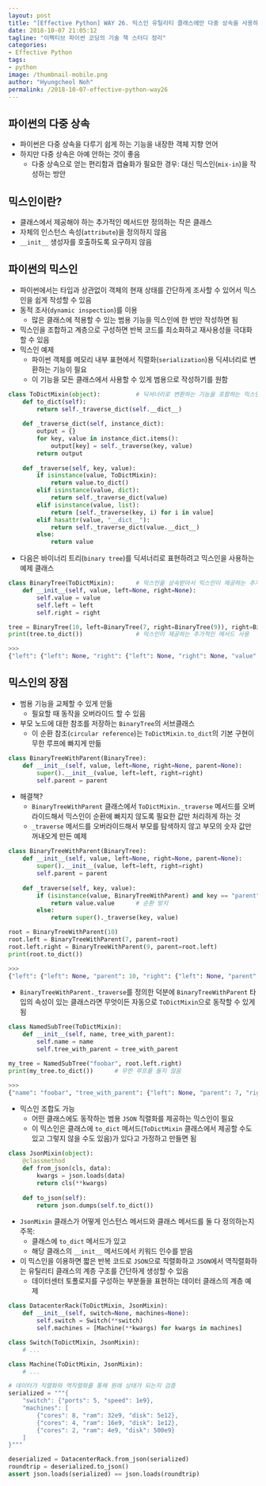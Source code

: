 ```yaml
---
layout: post
title: "[Effective Python] WAY 26. 믹스인 유틸리티 클래스에만 다중 상속을 사용하자"
date: 2018-10-07 21:05:12
tagline: "이펙티브 파이썬 코딩의 기술 책 스터디 정리"
categories:
- Effective Python
tags:
- python
image: /thumbnail-mobile.png
author: "Hyungcheol Noh"
permalink: /2018-10-07-effective-python-way26
---
```


## 파이썬의 다중 상속
- 파이썬은 다중 상속을 다루기 쉽게 하는 기능을 내장한 객체 지향 언어
- 하지만 다중 상속은 아예 안하는 것이 좋음
  - 다중 상속으로 얻는 편리함과 캡슐화가 필요한 경우: 대신 믹스인(`mix-in`)을 작성하는 방안

## 믹스인이란?
- 클래스에서 제공해야 하는 추가적인 메서드만 정의하는 작은 클래스
- 자체의 인스턴스 속성(`attribute`)을 정의하지 않음
- `__init__` 생성자를 호출하도록 요구하지 않음

## 파이썬의 믹스인
- 파이썬에서는 타입과 상관없이 객체의 현재 상태를 간단하게 조사할 수 있어서 믹스인을 쉽게 작성할 수 있음
- 동적 조사(`dynamic inspection`)를 이용
  - 많은 클래스에 적용할 수 있는 범용 기능을 믹스인에 한 번만 작성하면 됨
- 믹스인을 조합하고 계층으로 구성하면 반복 코드를 최소화하고 재사용성을 극대화할 수 있음
- 믹스인 예제
  - 파이썬 객체를 메모리 내부 표현에서 직렬화(`serialization`)용 딕셔너리로 변환하는 기능이 필요
  - 이 기능을 모든 클래스에서 사용할 수 있게 범용으로 작성하기를 원함

```python
class ToDictMixin(object):          # 딕셔너리로 변환하는 기능을 포함하는 믹스인
    def to_dict(self):
        return self._traverse_dict(self.__dict__)
    
    def _traverse_dict(self, instance_dict):
        output = {}
        for key, value in instance_dict.items():
            output[key] = self._traverse(key, value)
        return output
    
    def _traverse(self, key, value):
        if isinstance(value, ToDictMixin):
            return value.to_dict()
        elif isinstance(value, dict):
            return self._traverse_dict(value)
        elif isinstance(value, list):
            return [self._traverse(key, i) for i in value]
        elif hasattr(value, "__dict__"):
            return self._traverse_dict(value.__dict__)
        else:
            return value
```

- 다음은 바이너리 트리(`binary tree`)를 딕셔너리로 표현하려고 믹스인을 사용하는 예제 클래스

```python
class BinaryTree(ToDictMixin):      # 믹스인을 상속받아서 믹스인이 제공하는 추가적인 메서드를 사용할 수 있음
    def __init__(self, value, left=None, right=None):
        self.value = value
        self.left = left
        self.right = right

tree = BinaryTree(10, left=BinaryTree(7, right=BinaryTree(9)), right=BinaryTree(13, left=BinaryTree(11)))
print(tree.to_dict())               # 믹스인이 제공하는 추가적인 메서드 사용

>>>
{"left": {"left": None, "right": {"left": None, "right": None, "value": 9}, "value": 7}, "right": {"left": {"left": None, "right": None, "value": 11}, "right": None, "value": 13}, "value": 10}
```

## 믹스인의 장점
- 범용 기능을 교체할 수 있게 만듦
  - 필요할 때 동작을 오버라이드 할 수 있음
- 부모 노드에 대한 참조를 저장하는 `BinaryTree`의 서브클래스
  - 이 순환 참조(`circular reference`)는 `ToDictMixin.to_dict`의 기본 구현이 무한 루프에 빠지게 만듦
  
```python
class BinaryTreeWithParent(BinaryTree):
    def __init__(self, value, left=None, right=None, parent=None):
        super().__init__(value, left=left, right=right)
        self.parent = parent
```

- 해결책?
  - `BinaryTreeWithParent` 클래스에서 `ToDictMixin._traverse` 메서드를 오버라이드해서 믹스인이 순환에 빠지지 않도록 필요한 값만 처리하게 하는 것
  - `_traverse` 메서드를 오버라이드해서 부모를 탐색하지 않고 부모의 숫자 값만 꺼내오게 만든 예제

```python
class BinaryTreeWithParent(BinaryTree):
    def __init__(self, value, left=None, right=None, parent=None):
        super().__init__(value, left=left, right=right)
        self.parent = parent
        
    def _traverse(self, key, value):
        if (isinstance(value, BinaryTreeWithParent) and key == "parent"):
            return value.value      # 순환 방지
        else:
            return super()._traverse(key, value)

root = BinaryTreeWithParent(10)
root.left = BinaryTreeWithParent(7, parent=root)
root.left.right = BinaryTreeWithParent(9, parent=root.left)
print(root.to_dict())

>>>
{"left": {"left": None, "parent": 10, "right": {"left": None, "parent": 7, "right": None, "value": 9}, "value": 7}, "parent": None, "right": None, "value": 10}
```
- `BinaryTreeWithParent._traverse`를 정의한 덕분에 `BinaryTreeWithParent` 타입의 속성이 있는 클래스라면 무엇이든 자동으로 `ToDictMixin`으로 동작할 수 있게 됨

```python
class NamedSubTree(ToDictMixin):
    def __init__(self, name, tree_with_parent):
        self.name = name
        self.tree_with_parent = tree_with_parent

my_tree = NamedSubTree("foobar", root.left.right)
print(my_tree.to_dict())      # 무한 루프를 돌지 않음

>>>
{"name": "foobar", "tree_with_parent": {"left": None, "parent": 7, "right": None, "value": 9}}
```

- 믹스인 조합도 가능
  - 어떤 클래스에도 동작하는 범용 `JSON` 직렬화를 제공하는 믹스인이 필요
  - 이 믹스인은 클래스에 `to_dict` 메서드(`ToDictMixin` 클래스에서 제공할 수도 있고 그렇지 않을 수도 있음)가 있다고 가정하고 만들면 됨
  
```python
class JsonMixin(object):
    @classmethod
    def from_json(cls, data):
        kwargs = json.loads(data)
        return cls(**kwargs)
    
    def to_json(self):
        return json.dumps(self.to_dict())
```

- `JsonMixin` 클래스가 어떻게 인스턴스 메서드와 클래스 메서드를 둘 다 정의하는지 주목:
  - 클래스에 `to_dict` 메서드가 있고
  - 해당 클래스의 `__init__` 메서드에서 키워드 인수를 받음
- 이 믹스인을 이용하면 짧은 반복 코드로 `JSON`으로 직렬화하고 `JSON`에서 역직렬화하는 유틸리티 클래스의 계층 구조를 간단하게 생성할 수 있음
  - 데이터센터 토폴로지를 구성하는 부분들을 표현하는 데이터 클래스의 계층 예제

```python
class DatacenterRack(ToDictMixin, JsonMixin):
    def __init__(self, switch=None, machines=None):
        self.switch = Switch(**switch)
        self.machines = [Machine(**kwargs) for kwargs in machines]

class Switch(ToDictMixin, JsonMixin):
    # ...

class Machine(ToDictMixin, JsonMixin):
    # ...

# 데이터가 직렬화와 역직렬화를 통해 원래 상태가 되는지 검증
serialized = """{
    "switch": {"ports": 5, "speed": 1e9},
    "machines": [
        {"cores": 8, "ram": 32e9, "disk": 5e12},
        {"cores": 4, "ram": 16e9, "disk": 1e12},
        {"cores": 2, "ram": 4e9, "disk": 500e9}
    ]
}"""

deserialized = DatacenterRack.from_json(serialized)
roundtrip = deserialized.to_json()
assert json.loads(serialized) == json.loads(roundtrip)
```


